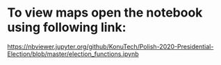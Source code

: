 # To view maps open the notebook using following link:
https://nbviewer.jupyter.org/github/KonuTech/Polish-2020-Presidential-Election/blob/master/election_functions.ipynb
